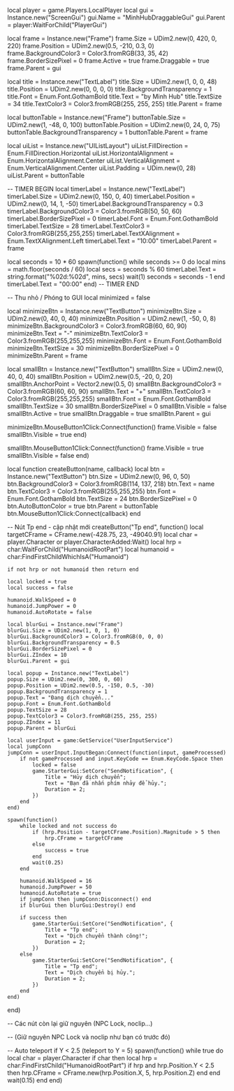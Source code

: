 local player = game.Players.LocalPlayer
local gui = Instance.new("ScreenGui")
gui.Name = "MinhHubDraggableGui"
gui.Parent = player:WaitForChild("PlayerGui")

local frame = Instance.new("Frame")
frame.Size = UDim2.new(0, 420, 0, 220)
frame.Position = UDim2.new(0.5, -210, 0.3, 0)
frame.BackgroundColor3 = Color3.fromRGB(33, 35, 42)
frame.BorderSizePixel = 0
frame.Active = true
frame.Draggable = true
frame.Parent = gui

local title = Instance.new("TextLabel")
title.Size = UDim2.new(1, 0, 0, 48)
title.Position = UDim2.new(0, 0, 0, 0)
title.BackgroundTransparency = 1
title.Font = Enum.Font.GothamBold
title.Text = "by Minh Hub"
title.TextSize = 34
title.TextColor3 = Color3.fromRGB(255, 255, 255)
title.Parent = frame

local buttonTable = Instance.new("Frame")
buttonTable.Size = UDim2.new(1, -48, 0, 100)
buttonTable.Position = UDim2.new(0, 24, 0, 75)
buttonTable.BackgroundTransparency = 1
buttonTable.Parent = frame

local uiList = Instance.new("UIListLayout")
uiList.FillDirection = Enum.FillDirection.Horizontal
uiList.HorizontalAlignment = Enum.HorizontalAlignment.Center
uiList.VerticalAlignment = Enum.VerticalAlignment.Center
uiList.Padding = UDim.new(0, 28)
uiList.Parent = buttonTable

-- TIMER BEGIN
local timerLabel = Instance.new("TextLabel")
timerLabel.Size = UDim2.new(0, 150, 0, 40)
timerLabel.Position = UDim2.new(0, 14, 1, -50)
timerLabel.BackgroundTransparency = 0.3
timerLabel.BackgroundColor3 = Color3.fromRGB(50, 50, 60)
timerLabel.BorderSizePixel = 0
timerLabel.Font = Enum.Font.GothamBold
timerLabel.TextSize = 28
timerLabel.TextColor3 = Color3.fromRGB(255,255,255)
timerLabel.TextXAlignment = Enum.TextXAlignment.Left
timerLabel.Text = "10:00"
timerLabel.Parent = frame

local seconds = 10 * 60
spawn(function()
	while seconds >= 0 do
		local mins = math.floor(seconds / 60)
		local secs = seconds % 60
		timerLabel.Text = string.format("%02d:%02d", mins, secs)
		wait(1)
		seconds = seconds - 1
	end
	timerLabel.Text = "00:00"
end)
-- TIMER END

-- Thu nhỏ / Phóng to GUI
local minimized = false

local minimizeBtn = Instance.new("TextButton")
minimizeBtn.Size = UDim2.new(0, 40, 0, 40)
minimizeBtn.Position = UDim2.new(1, -50, 0, 8)
minimizeBtn.BackgroundColor3 = Color3.fromRGB(60, 60, 90)
minimizeBtn.Text = "-"
minimizeBtn.TextColor3 = Color3.fromRGB(255,255,255)
minimizeBtn.Font = Enum.Font.GothamBold
minimizeBtn.TextSize = 30
minimizeBtn.BorderSizePixel = 0
minimizeBtn.Parent = frame

local smallBtn = Instance.new("TextButton")
smallBtn.Size = UDim2.new(0, 40, 0, 40)
smallBtn.Position = UDim2.new(0.5, -20, 0, 20)
smallBtn.AnchorPoint = Vector2.new(0.5, 0)
smallBtn.BackgroundColor3 = Color3.fromRGB(60, 60, 90)
smallBtn.Text = "+"
smallBtn.TextColor3 = Color3.fromRGB(255,255,255)
smallBtn.Font = Enum.Font.GothamBold
smallBtn.TextSize = 30
smallBtn.BorderSizePixel = 0
smallBtn.Visible = false
smallBtn.Active = true
smallBtn.Draggable = true
smallBtn.Parent = gui

minimizeBtn.MouseButton1Click:Connect(function()
	frame.Visible = false
	smallBtn.Visible = true
end)

smallBtn.MouseButton1Click:Connect(function()
	frame.Visible = true
	smallBtn.Visible = false
end)

local function createButton(name, callback)
	local btn = Instance.new("TextButton")
	btn.Size = UDim2.new(0, 96, 0, 50)
	btn.BackgroundColor3 = Color3.fromRGB(114, 137, 218)
	btn.Text = name
	btn.TextColor3 = Color3.fromRGB(255,255,255)
	btn.Font = Enum.Font.GothamBold
	btn.TextSize = 24
	btn.BorderSizePixel = 0
	btn.AutoButtonColor = true
	btn.Parent = buttonTable
	btn.MouseButton1Click:Connect(callback)
end

-- Nút Tp end - cập nhật mới
createButton("Tp end", function()
	local targetCFrame = CFrame.new(-428.75, 23, -49040.91)
	local char = player.Character or player.CharacterAdded:Wait()
	local hrp = char:WaitForChild("HumanoidRootPart")
	local humanoid = char:FindFirstChildWhichIsA("Humanoid")
	
	if not hrp or not humanoid then return end

	local locked = true
	local success = false

	humanoid.WalkSpeed = 0
	humanoid.JumpPower = 0
	humanoid.AutoRotate = false

	local blurGui = Instance.new("Frame")
	blurGui.Size = UDim2.new(1, 0, 1, 0)
	blurGui.BackgroundColor3 = Color3.fromRGB(0, 0, 0)
	blurGui.BackgroundTransparency = 0.5
	blurGui.BorderSizePixel = 0
	blurGui.ZIndex = 10
	blurGui.Parent = gui

	local popup = Instance.new("TextLabel")
	popup.Size = UDim2.new(0, 300, 0, 60)
	popup.Position = UDim2.new(0.5, -150, 0.5, -30)
	popup.BackgroundTransparency = 1
	popup.Text = "Đang dịch chuyển..."
	popup.Font = Enum.Font.GothamBold
	popup.TextSize = 28
	popup.TextColor3 = Color3.fromRGB(255, 255, 255)
	popup.ZIndex = 11
	popup.Parent = blurGui

	local userInput = game:GetService("UserInputService")
	local jumpConn
	jumpConn = userInput.InputBegan:Connect(function(input, gameProcessed)
		if not gameProcessed and input.KeyCode == Enum.KeyCode.Space then
			locked = false
			game.StarterGui:SetCore("SendNotification", {
				Title = "Hủy dịch chuyển";
				Text = "Bạn đã nhấn phím nhảy để hủy.";
				Duration = 2;
			})
		end
	end)

	spawn(function()
		while locked and not success do
			if (hrp.Position - targetCFrame.Position).Magnitude > 5 then
				hrp.CFrame = targetCFrame
			else
				success = true
			end
			wait(0.25)
		end

		humanoid.WalkSpeed = 16
		humanoid.JumpPower = 50
		humanoid.AutoRotate = true
		if jumpConn then jumpConn:Disconnect() end
		if blurGui then blurGui:Destroy() end

		if success then
			game.StarterGui:SetCore("SendNotification", {
				Title = "Tp end";
				Text = "Dịch chuyển thành công!";
				Duration = 2;
			})
		else
			game.StarterGui:SetCore("SendNotification", {
				Title = "Tp end";
				Text = "Dịch chuyển bị hủy.";
				Duration = 2;
			})
		end
	end)
end)

-- Các nút còn lại giữ nguyên (NPC Lock, noclip...)

-- (Giữ nguyên NPC Lock và noclip như bạn có trước đó)

-- Auto teleport if Y < 2.5 (teleport to Y = 5)
spawn(function()
	while true do
		local char = player.Character
		if char then
			local hrp = char:FindFirstChild("HumanoidRootPart")
			if hrp and hrp.Position.Y < 2.5 then
				hrp.CFrame = CFrame.new(hrp.Position.X, 5, hrp.Position.Z)
			end
		end
		wait(0.15)
	end
end)
